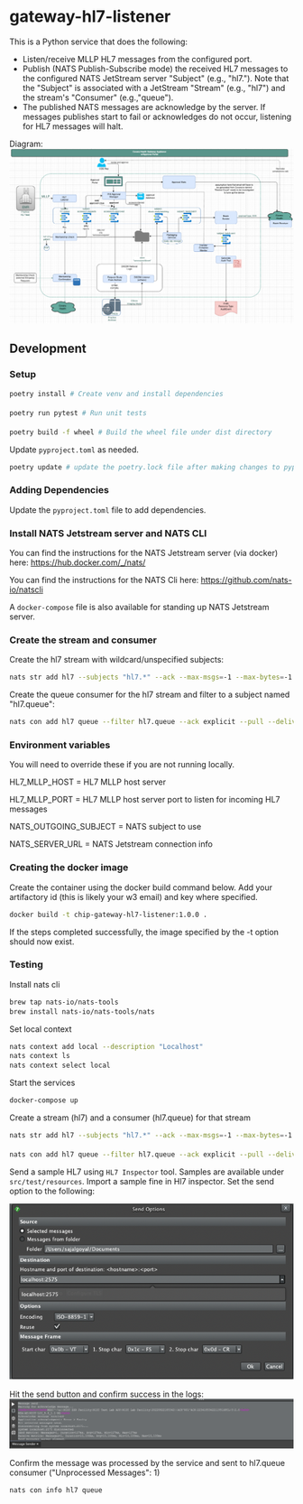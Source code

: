 # gateway-hl7-listener
This is a Python service that does the following:
* Listen/receive MLLP HL7 messages from the configured port.
* Publish (NATS Publish-Subscribe mode) the received HL7 messages to the configured NATS JetStream server "Subject" (e.g., "hl7.<subject-name>").
Note that the "Subject" is associated with a JetStream "Stream" (e.g., "hl7") and the stream's "Consumer" (e.g.,"queue").
* The published NATS messages are acknowledge by the server. If messages publishes start to fail or acknowledges do not occur, listening for HL7 messages will halt.

Diagram: 
![Gateway Appliance](diagrams/gateway_appliance.png)

## Development

### Setup

```bash
poetry install # Create venv and install dependencies

poetry run pytest # Run unit tests

poetry build -f wheel # Build the wheel file under dist directory
```

Update `pyproject.toml` as needed.

```bash
poetry update # update the poetry.lock file after making changes to pyproject.toml
```

### Adding Dependencies

Update the `pyproject.toml` file to add dependencies.

### Install NATS Jetstream server and NATS CLI

You can find the instructions for the NATS Jetstream server (via docker) here:
https://hub.docker.com/_/nats/

You can find the instructions for the NATS Cli here:
https://github.com/nats-io/natscli

A `docker-compose` file is also available for standing up NATS Jetstream server.

### Create the stream and consumer

Create the hl7 stream with wildcard/unspecified subjects:

```bash
nats str add hl7 --subjects "hl7.*" --ack --max-msgs=-1 --max-bytes=-1 --max-age=1y --storage file --retention limits --max-msg-size=-1 --discard=old --max-msgs-per-subject=-1 --dupe-window=2m --replicas=1
```

Create the queue consumer for the hl7 stream and filter to a subject named "hl7.queue":

```bash
nats con add hl7 queue --filter hl7.queue --ack explicit --pull --deliver all --max-deliver=-1 --sample 100 --max-pending=1 --replay=instant --wait=1s
```
### Environment variables

You will need to override these if you are not running locally.

HL7_MLLP_HOST = HL7 MLLP host server

HL7_MLLP_PORT = HL7 MLLP host server port to listen for incoming HL7 messages

NATS_OUTGOING_SUBJECT = NATS subject to use

NATS_SERVER_URL = NATS Jetstream connection info

### Creating the docker image

Create the container using the docker build command below. Add your artifactory id (this is likely your w3 email) and key where specified.

```bash
docker build -t chip-gateway-hl7-listener:1.0.0 .
```

If the steps completed successfully, the image specified by the -t option should now exist.

### Testing

Install nats cli
```bash
brew tap nats-io/nats-tools
brew install nats-io/nats-tools/nats
```

Set local context
```bash
nats context add local --description "Localhost"
nats context ls
nats context select local
```

Start the services
```bash
docker-compose up
```

Create a stream (hl7) and a consumer (hl7.queue) for that stream
```bash
nats str add hl7 --subjects "hl7.*" --ack --max-msgs=-1 --max-bytes=-1 --max-age=1y --storage file --retention limits --max-msg-size=-1 --discard=old --max-msgs-per-subject=-1 --dupe-window=2m --replicas=1

nats con add hl7 queue --filter hl7.queue --ack explicit --pull --deliver all --max-deliver=-1 --sample 100 --max-pending=1 --replay=instant --wait=1s
```

Send a sample HL7 using `HL7 Inspector` tool. Samples are available under `src/test/resources`. Import a sample fine in Hl7 inspector. Set the send option to the following:

![send options](diagrams/hl7_inspector_send_option.png)

Hit the send button and confirm success in the logs: 
![send confirmation](diagrams/hl7_inspector_send_confirmation.png)

Confirm the message was processed by the service and sent to hl7.queue consumer ("Unprocessed Messages": 1)
```bash
nats con info hl7 queue
```

